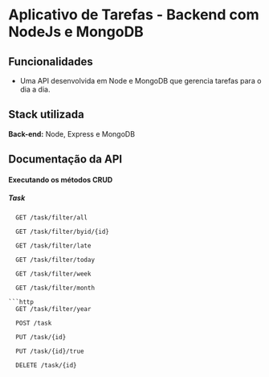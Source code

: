 # Aplicativo de Tarefas - Backend com NodeJs e MongoDB

## Funcionalidades

- Uma API desenvolvida em Node e MongoDB que gerencia tarefas para o dia a dia.


## Stack utilizada

**Back-end:** Node, Express e MongoDB

## Documentação da API

#### Executando os métodos CRUD
##### Task

```http
  GET /task/filter/all
```
```http
  GET /task/filter/byid/{id}
```
```http
  GET /task/filter/late
```
```http
  GET /task/filter/today
```
```http
  GET /task/filter/week
```
```http
  GET /task/filter/month

```http
  GET /task/filter/year
```
```http
  POST /task
```
```http
  PUT /task/{id}
```
```http
  PUT /task/{id}/true
```
```http
  DELETE /task/{id}
```
